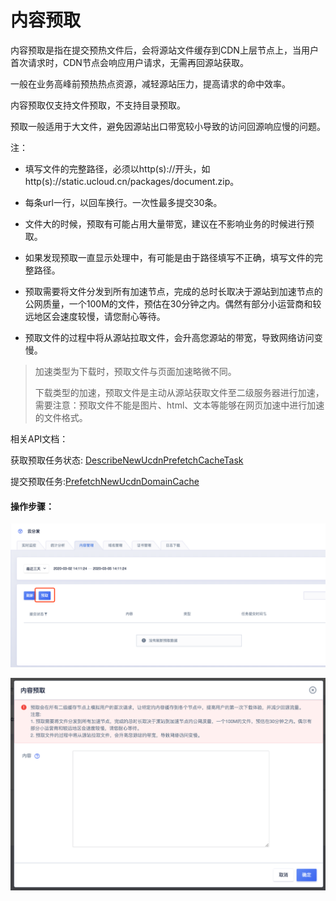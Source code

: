 # 内容预取

内容预取是指在提交预热文件后，会将源站文件缓存到CDN上层节点上，当用户首次请求时，CDN节点会响应用户请求，无需再回源站获取。

一般在业务高峰前预热热点资源，减轻源站压力，提高请求的命中效率。

内容预取仅支持文件预取，不支持目录预取。

预取一般适用于大文件，避免因源站出口带宽较小导致的访问回源响应慢的问题。

注：

* 填写文件的完整路径，必须以http(s)://开头，如http(s)://static.ucloud.cn/packages/document.zip。

* 每条url一行，以回车换行。一次性最多提交30条。

* 文件大的时候，预取有可能占用大量带宽，建议在不影响业务的时候进行预取。

* 如果发现预取一直显示处理中，有可能是由于路径填写不正确，填写文件的完整路径。

* 预取需要将文件分发到所有加速节点，完成的总时长取决于源站到加速节点的公网质量，一个100M的文件，预估在30分钟之内。偶然有部分小运营商和较远地区会速度较慢，请您耐心等待。

* 预取文件的过程中将从源站拉取文件，会升高您源站的带宽，导致网络访问变慢。

>加速类型为下载时，预取文件与页面加速略微不同。
>
>下载类型的加速，预取文件是主动从源站获取文件至二级服务器进行加速，需要注意：预取文件不能是图片、html、文本等能够在网页加速中进行加速的文件格式。

相关API文档：

获取预取任务状态: [DescribeNewUcdnPrefetchCacheTask](api/ucdn-api/describe_new_ucdn_prefetch_cache_task)

提交预取任务:[PrefetchNewUcdnDomainCache](api/ucdn-api/prefetch_new_ucdn_domain_cache)


#### 操作步骤：

![image-20200305141148288](../images/image-20200305141148288.png)

![image-20200305141201807](../images/image-20200305141201807.png)



